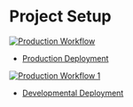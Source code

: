 # Project Setup

[![Production Workflow](https://github.com/sumanaashok/IS601_Project_1/actions/workflows/prod.yml/badge.svg)](https://github.com/sumanaashok/IS601_Project_3/actions/workflows/prod.yml)

* [Production Deployment](https://sumana-prod.herokuapp.com/)


[![Production Workflow 1](https://github.com/sumanaashok/IS601_Project_3/actions/workflows/prod.yml/badge.svg)](https://github.com/sumanaashok/IS601_Project_3/actions/workflows/prod.yml)

* [Developmental Deployment](https://sumana-dev.herokuapp.com/)

